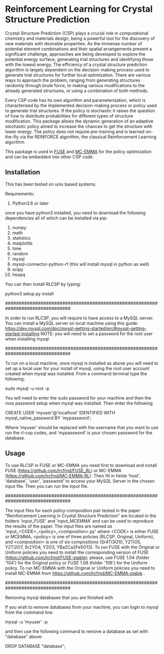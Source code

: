 # Reinforcement Learning for Crystal Structure Prediction

Crystal Structure Prediction (CSP) plays a crucial role in computational chemistry and materials design, being a powerful tool for the discovery of new materials with desirable properties. As the immense number of potential element combinations and their spatial arrangements present a significant challenge, approaches are being developed to explore the potential energy surface, generating trial structures and identifying those with the lowest energy. The efficiency of a crystal structure prediction algorithm is largely dependent on the decision-making process used to generate trial structures for further local optimization. There are various ways to approach the problem, ranging from generating structures randomly through brute force, to making various modifications to the already generated structures, or using a combination of both methods.

Every CSP code has its own algorithm and parameterisation, which is characterised by the implemented decision-making process or policy used to generate trial structures. If the policy is stochastic it raises the question of how to distribute probabilities for different types of structure modification. This package allows the dynamic generation of an adaptive stochastic policy aimed to increase the chances to get the structure with lower energy. The policy does not require pre-training and is learned on-the-fly via the REINFORCE algorithm, the classical Reinforcement Learning algorithm.

This package is used in [FUSE][fuse] and [MC-EMMA][mcemma] for the policy optimization and can be embedded into other CSP code.

[fuse]: https://github.com/lrcfmd/FUSE_RL
[mcemma]: https://github.com/lrcfmd/MC-EMMA-RL

## Installation

This has been tested on unix based systems.

Requirements:

1) Python3.6 or later

once you have python3 installed, you need to download the following 
dependencies all of which can be installed via pip:

1) numpy
2) math
3) statistics
4) matplotlib
5) time
6) random
7) mysql
8) mysql-connector-python-rf (this will install mysql in python as well)
9) scipy
10) heapq

You can then install RLCSP by typing:

python3 setup.py install

################################################################################

In order to run RLCSP, you will require to have access to a MySQL server.
You can install a MySQL server on local machine using this guide:
https://dev.mysql.com/doc/mysql-getting-started/en/#mysql-getting-started-installing
NOTE: you will need to set a password for the root user when installing mysql.

################################################################################

To run on a local machine, once mysql is installed as above you will need to set up a 
local user for your install of mysql, using the root user account created when mysql
was installed. From a command terminal type the following:

sudo mysql -u root -p

You will need to enter the sudo password for your machine and then the roos password
setup when mysql was installed. Then enter the following

CREATE USER 'myuser'@'localhost' IDENTIFIED WITH mysql_native_password BY 'mypassword';

Where ‘myuser’ should be replaced with the username that you want to use run the rl-csp 
codes, and ‘mypassword’ is your chosen password for the database.


## Usage

To use RLCSP in FUSE or MC-EMMA you need first to download and install FUSE (https://github.com/lrcfmd/FUSE_RL)
or MC-EMMA (https://github.com/lrcfmd/MC-EMMA-RL). Then fill in fields 'host', 'database', 'user', 'password' 
to access your MySQL Server in the chosen input file. Then you can run the input file. 

################################################################################

The input files for each policy-composition pair tested in the paper "Reinforcement Learning in Crystal Structure Prediction" are located in the folders 'input_FUSE' and 'input_MCEMMA' and can be used to reproduce the results of the paper. The input files are named as 'input_\<CODE\>\_\<policy\>\_\<composition\>.py' where \<CODE\> is either FUSE or MCEMMA, \<policy\> is one of three policies (RLCSP, Original, Uniform), and \<composition\> is one of six compositions (Sr4Ti3O10, Y2TiO5, Y2Ti2O7, Sr2YO4, Y2O3, YBa2Ca2Fe5O13). 
To run FUSE with the Original or Uniform policies you need to install the corresponding version of FUSE (https://github.com/lrcfmd/FUSE-stable); please, use FUSE 1.04 (folder '104') for the Original policy or FUSE 1.06 (folder '106') for the Uniform policy.
To run MC-EMMA with the Original or Uniform policies you need to install MC-EMMA from https://github.com/lrcfmd/MC-EMMA-stable .

################################################################################

Removing mysql databases that you are finished with

If you wish to remove databases from your machine, you can login to mysql from the command line:

mysql -u 'myuser' -p

and then use the following command to remove a database as set with "database" above:

DROP DATABASE "database";


